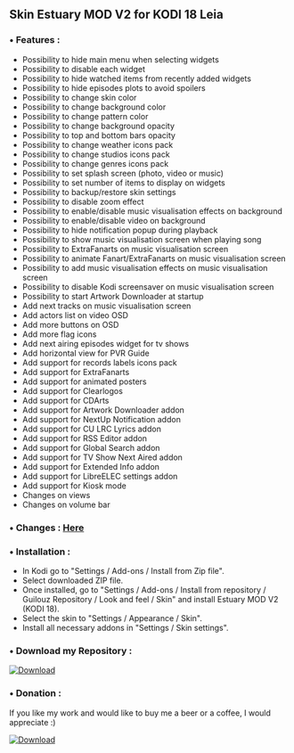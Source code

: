 ## Skin Estuary MOD V2 for KODI 18 Leia


### • Features :

- Possibility to hide main menu when selecting widgets
- Possibility to disable each widget
- Possibility to hide watched items from recently added widgets
- Possibility to hide episodes plots to avoid spoilers
- Possibility to change skin color
- Possibility to change background color
- Possibility to change pattern color
- Possibility to change background opacity
- Possibility to top and bottom bars opacity
- Possibility to change weather icons pack
- Possibility to change studios icons pack
- Possibility to change genres icons pack
- Possibility to set splash screen (photo, video or music)
- Possibility to set number of items to display on widgets
- Possibility to backup/restore skin settings
- Possibility to disable zoom effect
- Possibility to enable/disable music visualisation effects on background
- Possibility to enable/disable video on background
- Possibility to hide notification popup during playback
- Possibility to show music visualisation screen when playing song
- Possibility to ExtraFanarts on music visualisation screen
- Possibility to animate Fanart/ExtraFanarts on music visualisation screen
- Possibility to add music visualisation effects on music visualisation screen
- Possibility to disable Kodi screensaver on music visualisation screen
- Possibility to start Artwork Downloader at startup
- Add next tracks on music visualisation screen
- Add actors list on video OSD
- Add more buttons on OSD
- Add more flag icons
- Add next airing episodes widget for tv shows
- Add horizontal view for PVR Guide
- Add support for records labels icons pack
- Add support for ExtraFanarts
- Add support for animated posters
- Add support for Clearlogos
- Add support for CDArts
- Add support for Artwork Downloader addon
- Add support for NextUp Notification addon
- Add support for CU LRC Lyrics addon
- Add support for RSS Editor addon
- Add support for Global Search addon
- Add support for TV Show Next Aired addon
- Add support for Extended Info addon
- Add support for LibreELEC settings addon
- Add support for Kiosk mode
- Changes on views
- Changes on volume bar


### • Changes : [Here](https://raw.githubusercontent.com/Guilouz/repository.guilouz/master/skin.sync.pro/changelog.txt)


### • Installation :

- In Kodi go to "Settings / Add-ons / Install from Zip file".
- Select downloaded ZIP file.
- Once installed, go to "Settings / Add-ons / Install from repository / Guilouz Repository / Look and feel / Skin" and install Estuary MOD V2 (KODI 18).
- Select the skin to "Settings / Appearance / Skin".
- Install all necessary addons in "Settings / Skin settings".

### • Download my Repository :

[ ![Download](http://i.imgur.com/L5Bov8X.png) ](https://github.com/Guilouz/repository.guilouz/raw/master/_repo/repository.guilouz/repository.guilouz-1.0.3.zip)

### • Donation :

If you like my work and would like to buy me a beer or a coffee, I would appreciate :)

[ ![Download](http://i.imgur.com/XRmqzTX.png) ](https://pledgie.com/campaigns/29797)